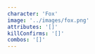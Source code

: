 ```yaml
---
character: 'Fox'
image: '../images/fox.png'
attributes: '[]'
killConfirms: '[]'
combos: '[]'
---
```


